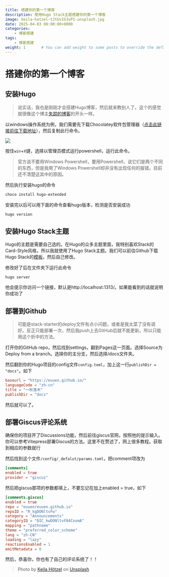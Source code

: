 ```yaml
---
title: 搭建你的第一个博客
description: 使用Hugo Stack主题搭建你的第一个博客
image: keila-hotzel-tJtUvIG3vPI-unsplash.jpg
date: 2025-04-03 00:00:00+0000
categories:
    - 博客搭建
tags:
    - 博客搭建
weight: 1       # You can add weight to some posts to override the default sorting (date descending)
---
```


# 搭建你的第一个博客

## 安装Hugo

> 说实话，我也是刚刚才会搭建Hugo博客，然后就来教别人了。这个的感觉就很像这个博主[失踪的博客](https://blog.reincarnatey.net/2023/build-hugo-blog-with-stack-mod/)的开头一样。

以windows操作系统为例，我们需要先下载Chocolatey软件包管理器（[点击此链接前往下载地址](https://chocolatey.org/install)），然后复制此行命令。

![](/choco.png)

按住`win`+`X`键，选择以管理员模式运行powershell，运行此命令。

> 官方说不要用Windows Powershell，要用Powershell，说它们是两个不同的东西，但是我用了Windows Powershell却并没有出现任何的报错。目前还不清楚这其中的原因。

然后执行安装hugo的命令

``` sh
choco install hugo-extended
```

安装完以后可以用下面的命令查看hugo版本，检测是否安装成功

```sh
hugo version
```

## 安装Hugo Stack主题

Hugo的主题是需要自己选的。在Hugo的众多主题里面，我特别喜欢Stack的Card-Style风格，所以我就使用了Hugo Stack主题。我们可以前往Github下载Hugo Stack的[模板](https://github.com/CaiJimmy/hugo-theme-stack-starter)，然后自己修改。

修改好了后在文件夹下运行此命令

```
hugo server
```

他会提示你访问一个链接，默认是http://localhost:1313/。如果能看到的话就说明你成功了

## 部署到Github

> 可能是stack-starter的deploy文件有点小问题，或者是我太菜了没有调好。反正只能部署一次，然后我push上去GitHub后就不能更新。所以只能用这个折中的方法。

打开你的GitHub repo，然后找到settings，翻到Pages这一页面。选择Source为Deploy from a branch。选择你的主分支，然后选择/docs文件夹。

然后翻到你的Hugo项目的config文件`config.toml`，加上这一行`publishDir = "docs"`。如下

```toml
baseurl = "https://euuen.github.io/"
languageCode = "zh-cn"
title = "一秋落木"
publishDir = "docs"
```

然后就可以了。

## 部署Giscus评论系统

确保你的项目开了Discussions功能，然后前往giscus官网，按照他的提示输入。你可以参考Vitepress部署Giscus的方法。这里不在赘述了，网上很多教程。获取到相应的参数就行

然后找到这个文件`/config/_defalut/params.toml`，把comment项改为

```toml
[comments]
enabled = true
provider = "giscus"
```

然后把giscus那项的参数都填上，不要忘记在加上enabled = true，如下

```toml
[comments.giscus]
enabled = true
repo = "euuen/euuen.github.io"
repoID = "R_kgDONltvFw"
category = "Announcements"
categoryID = "DIC_kwDONltvF84CovmA"
mapping = "pathname"
theme = "preferred_color_scheme"
lang = "zh-CN"
loading = "lazy"
reactionsEnabled = 1
emitMetadata = 0
```

然后，恭喜你，你也有了自己的评论系统了！！

>Photo by <a href="https://unsplash.com/@keilahoetzel?utm_content=creditCopyText&utm_medium=referral&utm_source=unsplash">Keila Hötzel</a> on <a href="https://unsplash.com/photos/gray-and-black-laptop-computer-tJtUvIG3vPI?utm_content=creditCopyText&utm_medium=referral&utm_source=unsplash">Unsplash</a>
